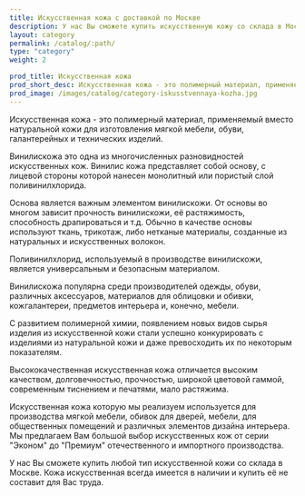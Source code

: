```yaml
---
title: Искусственная кожа с доставкой по Москве
description: У нас Вы сможете купить искусственную кожу со склада в Москве. Искусственная кожа для обивки мебели и дверей.
layout: category
permalink: /catalog/:path/
type: "category"
weight: 2

prod_title: Искусственная кожа
prod_short_desc: Искусственная кожа - это полимерный материал, применяемый вместо натуральной кожи для изготовления мягкой мебели, обуви, галантерейных и технических изделий...
prod_image: /images/catalog/category-iskusstvennaya-kozha.jpg
---
```

Искусственная кожа - это полимерный материал, применяемый вместо натуральной кожи для изготовления мягкой мебели, обуви, галантерейных и технических изделий.

Винилискожа это одна из многочисленных разновидностей искусственных кож. Винилис кожа представляет собой основу, с лицевой стороны которой нанесен монолитный или пористый слой поливинилхлорида.

Основа является важным элементом винилискожи. От основы во многом зависит прочность винилискожи, её растяжимость, способность драпироваться и т.д. Обычно в качестве основы используют ткань, трикотаж, либо нетканые материалы, созданные из натуральных и искусственных волокон.

Поливинилхлорид, используемый в производстве винилискожи, является универсальным и безопасным материалом.

Винилискожа популярна среди производителей одежды, обуви, различных аксессуаров, материалов для облицовки и обивки, кожгалантереи, предметов интерьера и, конечно, мебели.

С развитием полимерной химии, появлением новых видов сырья изделия из искусственной кожи стали успешно конкурировать с изделиями из натуральной кожи и даже превосходить их по некоторым показателям.

Высококачественная искусственная кожа отличается высоким качеством, долговечностью, прочностью, широкой цветовой гаммой, современным тиснением и печатями, мало растяжима.

Искусственная кожа которую мы реализуем используется для производства мягкой мебели, обивок для дверей, мебели, для общественных помещений и различных элементов дизайна интерьера. Мы предлагаем Вам большой выбор искусственных кож от серии "Эконом" до "Премиум" отечественного и импортного производства.

У нас Вы сможете купить любой тип искусственной кожи со склада в Москве. Кожа искусственная всегда имеется в наличии и купить её не составит для Вас труда.
